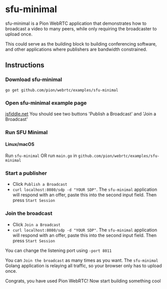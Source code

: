 # sfu-minimal
sfu-minimal is a Pion WebRTC application that demonstrates how to broadcast a video to many peers, while only requiring the broadcaster to upload once.

This could serve as the building block to building conferencing software, and other applications where publishers are bandwidth constrained.

## Instructions
### Download sfu-minimal
```
go get github.com/pion/webrtc/examples/sfu-minimal
```

### Open sfu-minimal example page
[jsfiddle.net](https://jsfiddle.net/zhpya3n9/) You should see two buttons 'Publish a Broadcast' and 'Join a Broadcast'

### Run SFU Minimal
#### Linux/macOS
Run `sfu-minimal` OR run `main.go` in `github.com/pion/webrtc/examples/sfu-minimal`

### Start a publisher

* Click `Publish a Broadcast`
* `curl localhost:8080/sdp -d "YOUR SDP"`.  The `sfu-minimal` application will respond with an offer, paste this into the second input field. Then press `Start Session`

### Join the broadcast
* Click `Join a Broadcast`
* `curl localhost:8080/sdp -d "YOUR SDP"`. The `sfu-minimal` application will respond with an offer, paste this into the second input field. Then press `Start Session`

You can change the listening port using `-port 8011`

You can `Join the broadcast` as many times as you want. The `sfu-minimal` Golang application is relaying all traffic, so your browser only has to upload once.

Congrats, you have used Pion WebRTC! Now start building something cool
